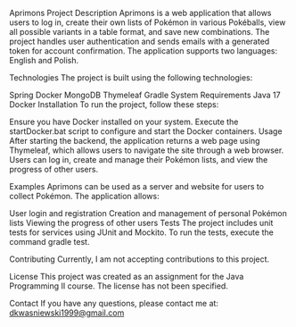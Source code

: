 Aprimons
Project Description
Aprimons is a web application that allows users to log in, create their own lists of Pokémon in various Pokéballs, view all possible variants in a table format, and save new combinations. The project handles user authentication and sends emails with a generated token for account confirmation. The application supports two languages: English and Polish.

Technologies
The project is built using the following technologies:

Spring
Docker
MongoDB
Thymeleaf
Gradle
System Requirements
Java 17
Docker
Installation
To run the project, follow these steps:

Ensure you have Docker installed on your system.
Execute the startDocker.bat script to configure and start the Docker containers.
Usage
After starting the backend, the application returns a web page using Thymeleaf, which allows users to navigate the site through a web browser. Users can log in, create and manage their Pokémon lists, and view the progress of other users.

Examples
Aprimons can be used as a server and website for users to collect Pokémon. The application allows:

User login and registration
Creation and management of personal Pokémon lists
Viewing the progress of other users
Tests
The project includes unit tests for services using JUnit and Mockito. To run the tests, execute the command gradle test.

Contributing
Currently, I am not accepting contributions to this project.

License
This project was created as an assignment for the Java Programming II course. The license has not been specified.

Contact
If you have any questions, please contact me at: dkwasniewski1999@gmail.com
